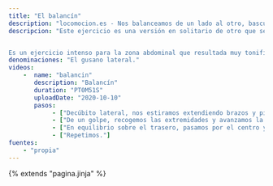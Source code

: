 ```yaml
---
title: "El balancín"
description: "locomocion.es - Nos balanceamos de un lado al otro, basculando sobre el trasero"
descripcion: "Este ejercicio es una versión en solitario de otro que se realiza con un compañero. La persona que está en suelo usa los pies de otra que está de pie para sujetarse con una mano y tomar impulso. En esta versión, tomaremos impulso plegando y estirando el cuerpo; Como si fuera un gusano, pero de lado.


Es un ejercicio intenso para la zona abdominal que resultada muy tonificada."
denominaciones: "El gusano lateral."
videos: 
    -  name: "balancin"
       description: "Balancín"
       duration: "PT0M51S"
       uploadDate: "2020-10-10"
       pasos:
            - ["Decúbito lateral, nos estiramos extendiendo brazos y piernas."]
            - ["De un golpe, recogemos las extremidades y avanzamos la pelvis, avanzando unos centímetros."]
            - ["En equilibrio sobre el trasero, pasamos por el centro y nos estiramos al otro lado.Notar que los codos van hacia las rodillas."]
            - ["Repetimos."]
fuentes:
    - "propia"
---
```

{% extends "pagina.jinja" %}
